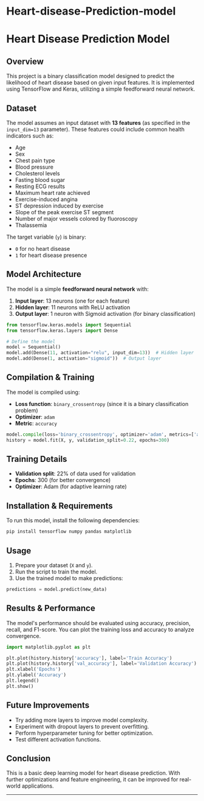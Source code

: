 # Heart-disease-Prediction-model
# Heart Disease Prediction Model

## Overview
This project is a binary classification model designed to predict the likelihood of heart disease based on given input features. It is implemented using TensorFlow and Keras, utilizing a simple feedforward neural network.

## Dataset
The model assumes an input dataset with **13 features** (as specified in the `input_dim=13` parameter). These features could include common health indicators such as:
- Age
- Sex
- Chest pain type
- Blood pressure
- Cholesterol levels
- Fasting blood sugar
- Resting ECG results
- Maximum heart rate achieved
- Exercise-induced angina
- ST depression induced by exercise
- Slope of the peak exercise ST segment
- Number of major vessels colored by fluoroscopy
- Thalassemia

The target variable (`y`) is binary:
- `0` for no heart disease
- `1` for heart disease presence

## Model Architecture
The model is a simple **feedforward neural network** with:
1. **Input layer**: 13 neurons (one for each feature)
2. **Hidden layer**: 11 neurons with ReLU activation
3. **Output layer**: 1 neuron with Sigmoid activation (for binary classification)

```python
from tensorflow.keras.models import Sequential
from tensorflow.keras.layers import Dense

# Define the model
model = Sequential()
model.add(Dense(11, activation="relu", input_dim=13))  # Hidden layer
model.add(Dense(1, activation="sigmoid"))  # Output layer
```

## Compilation & Training
The model is compiled using:
- **Loss function**: `binary_crossentropy` (since it is a binary classification problem)
- **Optimizer**: `adam`
- **Metric**: `accuracy`

```python
model.compile(loss='binary_crossentropy', optimizer='adam', metrics=['accuracy'])
history = model.fit(X, y, validation_split=0.22, epochs=300)
```

## Training Details
- **Validation split**: 22% of data used for validation
- **Epochs**: 300 (for better convergence)
- **Optimizer**: Adam (for adaptive learning rate)

## Installation & Requirements
To run this model, install the following dependencies:

```bash
pip install tensorflow numpy pandas matplotlib
```

## Usage
1. Prepare your dataset (`X` and `y`).
2. Run the script to train the model.
3. Use the trained model to make predictions:

```python
predictions = model.predict(new_data)
```

## Results & Performance
The model's performance should be evaluated using accuracy, precision, recall, and F1-score. You can plot the training loss and accuracy to analyze convergence.

```python
import matplotlib.pyplot as plt

plt.plot(history.history['accuracy'], label='Train Accuracy')
plt.plot(history.history['val_accuracy'], label='Validation Accuracy')
plt.xlabel('Epochs')
plt.ylabel('Accuracy')
plt.legend()
plt.show()
```

## Future Improvements
- Try adding more layers to improve model complexity.
- Experiment with dropout layers to prevent overfitting.
- Perform hyperparameter tuning for better optimization.
- Test different activation functions.

## Conclusion
This is a basic deep learning model for heart disease prediction. With further optimizations and feature engineering, it can be improved for real-world applications.

---
